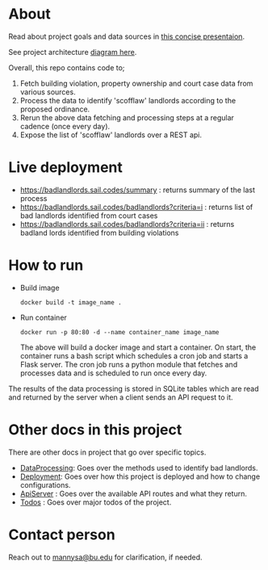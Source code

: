 # About

Read about project goals and data sources in [this concise presentaion](https://docs.google.com/presentation/d/1KNGK72Dig-N882HKt90cVlukRAtAu-UxNVEodczT12w/edit?usp=sharing).

See project architecture [diagram here](https://www.figma.com/board/DLYAxLJqEGdjqHhQ4bwXLX/BadLandlords-Automated-Data-Pipeline?node-id=0-1&t=FKSWBu0LLGtjnAUu-1).

Overall, this repo contains code to;

1. Fetch building violation, property ownership and court case data from various sources.
2. Process the data to identify 'scofflaw' landlords according to the proposed ordinance.
3. Rerun the above data fetching and processing steps at a regular cadence (once every day).
4. Expose the list of 'scofflaw' landlords over a REST api.

# Live deployment

- https://badlandlords.sail.codes/summary : returns summary of the last process
- https://badlandlords.sail.codes/badlandlords?criteria=i : returns list of bad landlords identified from court cases
- https://badlandlords.sail.codes/badlandlords?criteria=ii : returns badland lords identified from building violations

# How to run

- Build image
  ```
  docker build -t image_name .
  ```
- Run container
  ```
  docker run -p 80:80 -d --name container_name image_name
  ```
  The above will build a docker image and start a container. On start, the container runs a bash script which schedules a cron job and starts a Flask server. The cron job runs a python module that fetches and processes data and is scheduled to run once every day.

The results of the data processing is stored in SQLite tables which are read and returned by the server when a client sends an API request to it.

# Other docs in this project

There are other docs in project that go over specific topics.

- [DataProcessing](DataProcessing.md): Goes over the methods used to identify bad landlords.
- [Deployment](Deployment.md): Goes over how this project is deployed and how to change configurations.
- [ApiServer](src/api-server/ApiServer.md) : Goes over the available API routes and what they return.
- [Todos](Todos.md) : Goes over major todos of the project.

# Contact person

Reach out to mannysa@bu.edu for clarification, if needed.
